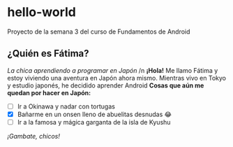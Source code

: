 # hello-world
Proyecto de la semana 3 del curso de Fundamentos de Android

## ¿Quién es Fátima?
*La chica aprendiendo a programar en Japón* /n
**¡Hola!** Me llamo Fátima y estoy viviendo una aventura en Japón ahora mismo. Mientras vivo en Tokyo y estudio japonés, he decidido aprender Android 
**Cosas que aún me quedan por hacer en Japón:**
- [ ] Ir a Okinawa y nadar con tortugas
- [X] Bañarme en un onsen lleno de abuelitas desnudas :joy:
- [ ] Ir a la famosa y mágica garganta de la isla de Kyushu

*¡Gambate, chicos!*
